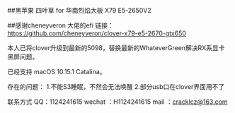 ##黑苹果 四叶草 for 华南烈焰大板 X79 E5-2650V2

##感谢cheneyveron 大佬的efi  链接：https://github.com/cheneyveron/clover-x79-e5-2670-gtx650

本人已将clover升级到最新的5098，替换最新的WhateverGreen解决RX系显卡黑屏问题。

已经支持 macOS 10.15.1 Catalina。

存在的问题：
1.不能S3睡眠，不然会无法唤醒
2.部分usb口在clover界面用不了

联系方式
QQ：1124241615
wechat ：H1124241615
mail ：cracklcz@163.com




